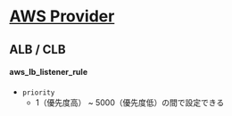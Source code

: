 # [AWS Provider](https://registry.terraform.io/providers/hashicorp/aws/latest/docs)
## ALB / CLB
#### aws_lb_listener_rule
- `priority`
  - 1（優先度高） ~ 5000（優先度低）の間で設定できる
